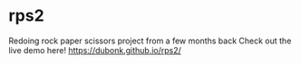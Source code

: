 # rps2
Redoing rock paper scissors project from a few months back
Check out the live demo here! https://dubonk.github.io/rps2/
